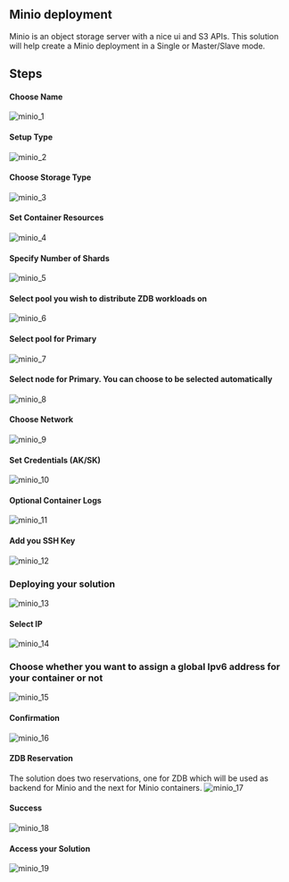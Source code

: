 ## Minio deployment
Minio is an object storage server with a nice ui and S3 APIs.
This solution will help create a Minio deployment in a Single or Master/Slave mode.

## Steps

#### Choose Name
![minio_1](cloud__minio_1.png  )

#### Setup Type
![minio_2](cloud__minio_2.png  )

#### Choose Storage Type
![minio_3](cloud__minio_3.png  )

#### Set Container Resources
![minio_4](cloud__minio_4.png  )

#### Specify Number of Shards
![minio_5](cloud__minio_5.png  )

#### Select pool you wish to distribute ZDB workloads on
![minio_6](cloud__minio_6.png  )

#### Select pool for Primary
![minio_7](cloud__minio_7.png  )

#### Select node for Primary. You can choose to be selected automatically
![minio_8](cloud__minio_8.png  )

#### Choose Network
![minio_9](cloud__minio_9.png  )

#### Set Credentials (AK/SK)
![minio_10](cloud__minio_10.png  )

#### Optional Container Logs
![minio_11](cloud__minio_11.png  )

#### Add you SSH Key
![minio_12](cloud__minio_12.png  )

### Deploying your solution
![minio_13](cloud__minio_13.png  )

#### Select IP
![minio_14](cloud__minio_14.png  )

### Choose whether you want to assign a global Ipv6 address for your container or not
![minio_15](cloud__minio_15.png  )

#### Confirmation
![minio_16](cloud__minio_16.png  )

#### ZDB Reservation
The solution does two reservations, one for ZDB which will be used as backend for Minio and the next for Minio containers.
![minio_17](cloud__minio_17.png  )

#### Success
![minio_18](cloud__minio_18.png  )

#### Access your Solution
![minio_19](cloud__minio_19.png  )